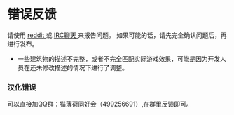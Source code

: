 # 错误反馈

请使用
<a href="http://www.reddit.com/r/kittensgame" class="external">
				reddit
	</a>
			或
	<a href="http://irc.lc/irc.canternet.org/kittensgame/kitten@@@" class="external">
				IRC聊天
	</a>
			来报告问题。
			如果可能的话，请先完全确认问题后，再进行发布。
			
- 一些建筑物的描述不完整，或者不完全匹配实际游戏效果，可能是因为开发人员在还未修改描述的情况下进行了调整。


### 汉化错误

可以直接加QQ群：猫薄荷同好会（499256691）,在群里反馈即可。

